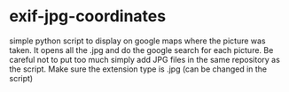 # exif-jpg-coordinates
simple python script to display on google maps where the picture was taken.
It opens all the .jpg and do the google search for each picture. Be careful not to put too much
simply add JPG files in the same repository as the script. Make sure the extension type is .jpg (can be changed in the script)
